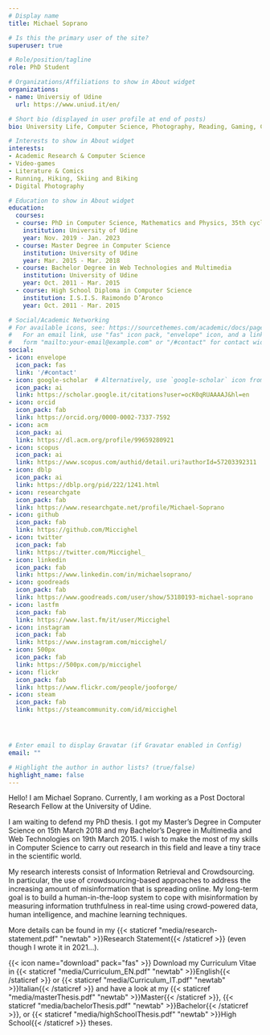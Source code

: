 ```yaml
---
# Display name
title: Michael Soprano

# Is this the primary user of the site?
superuser: true

# Role/position/tagline
role: PhD Student

# Organizations/Affiliations to show in About widget
organizations:
- name: Universiy of Udine
  url: https://www.uniud.it/en/

# Short bio (displayed in user profile at end of posts)
bio: University Life, Computer Science, Photography, Reading, Gaming, Comics. PhD Student at the University of Udine. That's me.

# Interests to show in About widget
interests:
- Academic Research & Computer Science
- Video-games
- Literature & Comics
- Running, Hiking, Skiing and Biking
- Digital Photography

# Education to show in About widget
education:
  courses:
  - course: PhD in Computer Science, Mathematics and Physics, 35th cycle.
    institution: University of Udine
    year: Nov. 2019 - Jan. 2023
  - course: Master Degree in Computer Science
    institution: University of Udine
    year: Mar. 2015 - Mar. 2018
  - course: Bachelor Degree in Web Technologies and Multimedia
    institution: University of Udine
    year: Oct. 2011 - Mar. 2015
  - course: High School Diploma in Computer Science
    institution: I.S.I.S. Raimondo D’Aronco
    year: Oct. 2011 - Mar. 2015

# Social/Academic Networking
# For available icons, see: https://sourcethemes.com/academic/docs/page-builder/#icons
#   For an email link, use "fas" icon pack, "envelope" icon, and a link in the
#   form "mailto:your-email@example.com" or "/#contact" for contact widget.
social:
- icon: envelope
  icon_pack: fas
  link: '/#contact'
- icon: google-scholar  # Alternatively, use `google-scholar` icon from `ai` icon pack
  icon_pack: ai
  link: https://scholar.google.it/citations?user=ocK0qRUAAAAJ&hl=en
- icon: orcid
  icon_pack: fab
  link: https://orcid.org/0000-0002-7337-7592
- icon: acm
  icon_pack: ai
  link: https://dl.acm.org/profile/99659280921
- icon: scopus
  icon_pack: ai
  link: https://www.scopus.com/authid/detail.uri?authorId=57203392311
- icon: dblp
  icon_pack: ai
  link: https://dblp.org/pid/222/1241.html
- icon: researchgate
  icon_pack: fab
  link: https://www.researchgate.net/profile/Michael-Soprano
- icon: github
  icon_pack: fab
  link: https://github.com/Miccighel
- icon: twitter
  icon_pack: fab
  link: https://twitter.com/Miccighel_
- icon: linkedin
  icon_pack: fab
  link: https://www.linkedin.com/in/michaelsoprano/  
- icon: goodreads
  icon_pack: fab
  link: https://www.goodreads.com/user/show/53180193-michael-soprano
- icon: lastfm 
  icon_pack: fab 
  link: https://www.last.fm/it/user/Miccighel
- icon: instagram
  icon_pack: fab
  link: https://www.instagram.com/miccighel/
- icon: 500px
  icon_pack: fab
  link: https://500px.com/p/miccighel
- icon: flickr
  icon_pack: fab
  link: https://www.flickr.com/people/jooforge/  
- icon: steam
  icon_pack: fab
  link: https://steamcommunity.com/id/miccighel




# Enter email to display Gravatar (if Gravatar enabled in Config)
email: ""

# Highlight the author in author lists? (true/false)
highlight_name: false
---
```


Hello! I am Michael Soprano. Currently, I am working as a Post Doctoral Research Fellow at the University of Udine.

I am waiting to defend my PhD thesis. I got my Master’s Degree in Computer Science on 15th March 2018 and my Bachelor’s Degree in Multimedia and Web Technologies on 19th March 2015. I wish to make the most of my skills in Computer Science to carry out research in this field and leave a tiny trace in the scientific world.

My research interests consist of Information Retrieval and Crowdsourcing. In particular, the use of crowdsourcing-based approaches to address the increasing amount of misinformation that is spreading online. My long-term goal is to build a human-in-the-loop system to cope with misinformation by measuring information truthfulness in real-time using crowd-powered data, human intelligence, and machine learning techniques.

More details can be found in my {{< staticref "media/research-statement.pdf" "newtab" >}}Research Statement{{< /staticref >}} (even though I wrote it in 2021...).

{{< icon name="download" pack="fas" >}} Download my Curriculum Vitae in {{< staticref "media/Curriculum_EN.pdf" "newtab" >}}English{{< /staticref >}} or {{< staticref "media/Curriculum_IT.pdf" "newtab" >}}Italian{{< /staticref >}} and have a look at my {{< staticref "media/masterThesis.pdf" "newtab" >}}Master{{< /staticref >}}, {{< staticref "media/bachelorThesis.pdf" "newtab" >}}Bachelor{{< /staticref >}}, or {{< staticref "media/highSchoolThesis.pdf" "newtab" >}}High School{{< /staticref >}} theses.
